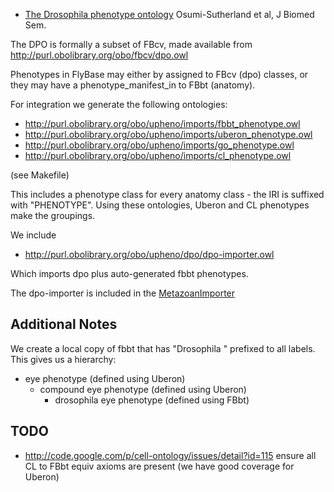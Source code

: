   * [The Drosophila phenotype ontology](http://www.jbiomedsem.com/content/4/1/30/abstract) Osumi-Sutherland et al, J Biomed Sem.

The DPO is formally a subset of FBcv, made available from http://purl.obolibrary.org/obo/fbcv/dpo.owl

Phenotypes in FlyBase may either by assigned to FBcv (dpo) classes, or they may have a phenotype\_manifest\_in to FBbt (anatomy).

For integration we generate the following ontologies:

  * http://purl.obolibrary.org/obo/upheno/imports/fbbt_phenotype.owl
  * http://purl.obolibrary.org/obo/upheno/imports/uberon_phenotype.owl
  * http://purl.obolibrary.org/obo/upheno/imports/go_phenotype.owl
  * http://purl.obolibrary.org/obo/upheno/imports/cl_phenotype.owl

(see Makefile)

This includes a phenotype class for every anatomy class - the IRI is suffixed with "PHENOTYPE". Using these ontologies, Uberon and CL phenotypes make the groupings.

We include

  * http://purl.obolibrary.org/obo/upheno/dpo/dpo-importer.owl

Which imports dpo plus auto-generated fbbt phenotypes.

The dpo-importer is included in the [MetazoanImporter](MetazoanImporter.md)

## Additional Notes ##

We create a local copy of fbbt that has "Drosophila " prefixed to all labels. This gives us a hierarchy:

  * eye phenotype (defined using Uberon)
    * compound eye phenotype  (defined using Uberon)
      * drosophila eye phenotype (defined using FBbt)

## TODO ##

  * http://code.google.com/p/cell-ontology/issues/detail?id=115 ensure all CL to FBbt equiv axioms are present (we have good coverage for Uberon)